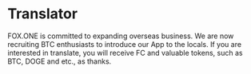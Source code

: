# Translator
FOX.ONE is committed to expanding overseas business. We are now recruiting BTC enthusiasts to introduce our App to the locals.  If you are interested in translate, you will receive FC and valuable tokens, such as BTC, DOGE and etc., as thanks.
